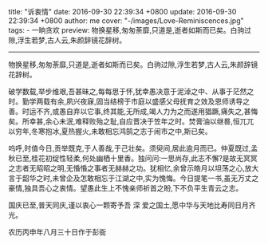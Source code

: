 title: "诉衷情"
date: 2016-09-30 22:39:34 +0800
update: 2016-09-30 22:39:34 +0800
author: me
cover: "-/images/Love-Reminiscences.jpg"
tags:
    - 一晌贪欢
preview: 物换星移,匆匆荼靡,只道是,逝者如斯而已矣。白驹过隙,浮生若梦,古人云,朱颜辞镜花辞树。

---

物换星移,匆匆荼靡,只道是,逝者如斯而已矣。白驹过隙,浮生若梦,古人云,朱颜辞镜花辞树。

破学数载,举步维艰,吾甚昧之,每每思于怀,犹幸愚决意于泥淖之中、从事于茫然之时。勤学两载有余,夙兴夜寐,固当结榜于市庭以盛感父母抚育之效及恩师诱导之善。时运不⻬,或愚自弃以它事,终其能,无所成,竭人力为之而遂用猖蹶,痛失之,甚悔矣。所幸甚,余心未泯,难释败殆之耻,自应晋决于笠年之时。焚膏油以继晷,恒兀兀以穷年,冬寒抱冰,夏热握火,未敢相忘鸿鹄之志于闹市之中,斯已矣。

呜呼,时值今日,贡举既克,于人善哉,于己壮矣。须臾间,居此逾月而已。仲夏既过,孟秋已至,桂花初绽性轻柔,何处幽栖十里香。独问问:一思尚存,此志不懈?是故无冥冥之志者无昭昭之明,无惛惛之事者无赫赫之功。犹相忆,余曾示皓月以坦荡之心,放大言于韶华之时,未曾企及怎敢相忘于江湖之中,实为愧悔。今日提笔一书,虽无万丈之豪情,独具吾心之衷情。望愚此生上不愧亲师祈首之盼,下不负平生⻘云之志。

国庆已至,普天同庆,谨以衷心一颗寄予吾 深 爱之国土,愿中华与天地比寿同日月⻬光。

农历丙申年八月三十日作于彭衙